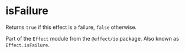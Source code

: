 # isFailure

Returns `true` if this effect is a failure, `false` otherwise.

Part of the `Effect` module from the `@effect/io` package. Also known as `Effect.isFailure`.
